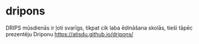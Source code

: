 # dripons
DRIPS mūsdienās ir ļoti svarīgs, tikpat cik laba ēdināšana skolās, tieši tāpēc prezentēju Driponu 
https://atisdu.github.io/dripons/

